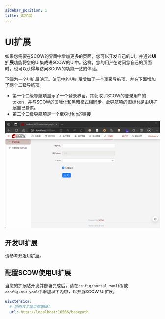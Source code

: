 ```yaml
---
sidebar_position: 1
title: UI扩展
---
```


# UI扩展

如果您需要在SCOW的界面中增加更多的页面，您可以开发自己的UI，并通过**UI扩展**功能将您的UI集成进SCOW的UI中。这样，您的用户在访问您自己的页面时，也可以获得与访问SCOW的功能一致的体验。

下图为一个UI扩展演示。演示中的UI扩展增加了一个顶级导航项，并在下面增加了两个二级导航项。

- 第一个二级导航项显示了一个登录界面，其获取了SCOW的登录用户的token，并与SCOW的国际化和黑暗模式相同步。此导航项的图标也是由UI扩展自己提供。
- 第二个二级导航项是一个至[GitHub](http://github.com)的链接

![UI扩展演示](./extension.gif)

## 开发UI扩展

请参考[开发UI扩展](./develop.md)。

## 配置SCOW使用UI扩展

当您的扩展站开发并部署完成后，请在`config/portal.yaml`和/或`config/mis.yaml`中增加以下内容，以开启SCOW UI扩展。

```yaml title="config/{portal,mis}.yaml"
uiExtension:
  # 您的UI扩展页部署URL
  url: http://localhost:16566/basepath
```

